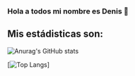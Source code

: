 ### Hola a todos mi nombre es Denis 👋

## Mis estádisticas son:

![Anurag's GitHub stats](https://github-readme-stats.vercel.app/api?username=Denis-Yen&show_icons=true&theme=radical)

[![Top Langs](https://github-readme-stats.vercel.app/api/top-langs/?username=Denis-Yen)]



